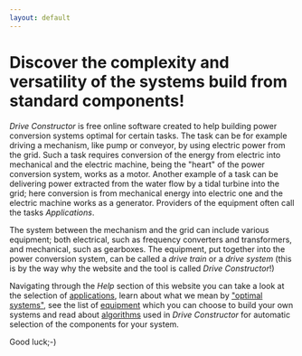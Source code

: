 ```yaml
---
layout: default
---
```


# Discover the complexity and versatility of the systems build from standard components!

*Drive Constructor* is free online software created to help building power conversion systems optimal for certain tasks. The task can be for example driving a mechanism, like pump or conveyor, by using electric power from the grid. Such a task requires conversion of the energy from electric into mechanical and the electric machine, being the "heart" of the power conversion system, works as a motor. Another example of a task can be delivering power extracted from the water flow by a tidal turbine into the grid; here conversion is from mechanical energy into electric one and the electric machine works as a generator. Providers of the equipment often call the tasks *Applications*.

The system between the mechanism and the grid can include various equipment; both electrical, such as frequency converters and transformers, and mechanical, such as gearboxes. The equipment, put together into the power conversion system, can be called a *drive train* or a *drive system* (this is by the way why the website and the tool is called *Drive Constructor*!) 

Navigating through the *Help* section of this website you can take a look at the selection of [applications](applications/overview.html), learn about what we mean by ["optimal systems"](applications/overview.html), see the list of [equipment](equipment/equipment.html) which you can choose to build your own systems and read about [algorithms](algorithms/algorithms.html) used in *Drive Constructor* for automatic selection of the components for your system. 

Good luck;-)
